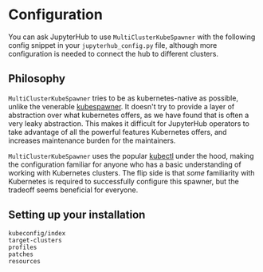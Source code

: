 # Configuration

You can ask JupyterHub to use `MultiClusterKubeSpawner` with the following config
snippet in your `jupyterhub_config.py` file, although more configuration is
needed to connect the hub to different clusters.

## Philosophy

`MultiClusterKubeSpawner` tries to be as kubernetes-native as possible, unlike
the venerable [kubespawner](https://github.com/jupyterhub/kubespawner). It doesn't
try to provide a layer of abstraction over what kubernetes offers, as we have
found that is often a very leaky abstraction. This makes it difficult for JupyterHub
operators to take advantage of all the powerful features Kubernetes offers, and
increases maintenance burden for the maintainers.

`MultiClusterKubeSpawner` uses the popular [kubectl](https://kubernetes.io/docs/reference/kubectl/kubectl/)
under the hood, making the configuration familiar for anyone who has a basic
understanding of working with Kubernetes clusters. The flip side is that *some*
familiarity with Kubernetes is required to successfully configure this spawner,
but the tradeoff seems beneficial for everyone.

## Setting up your installation

```{toctree}
kubeconfig/index
target-clusters
profiles
patches
resources
```
